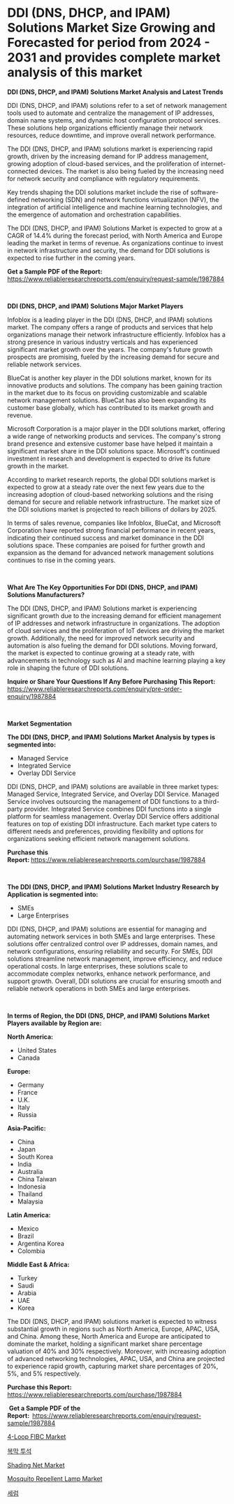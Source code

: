<p><h1>DDI (DNS, DHCP, and IPAM) Solutions Market Size Growing and Forecasted for period from 2024 - 2031 and provides complete market analysis of this market</h1></p><p><strong>DDI (DNS, DHCP, and IPAM) Solutions Market Analysis and Latest Trends</strong></p>
<p><p>DDI (DNS, DHCP, and IPAM) solutions refer to a set of network management tools used to automate and centralize the management of IP addresses, domain name systems, and dynamic host configuration protocol services. These solutions help organizations efficiently manage their network resources, reduce downtime, and improve overall network performance.</p><p>The DDI (DNS, DHCP, and IPAM) solutions market is experiencing rapid growth, driven by the increasing demand for IP address management, growing adoption of cloud-based services, and the proliferation of internet-connected devices. The market is also being fueled by the increasing need for network security and compliance with regulatory requirements.</p><p>Key trends shaping the DDI solutions market include the rise of software-defined networking (SDN) and network functions virtualization (NFV), the integration of artificial intelligence and machine learning technologies, and the emergence of automation and orchestration capabilities.</p><p>The DDI (DNS, DHCP, and IPAM) Solutions Market is expected to grow at a CAGR of 14.4% during the forecast period, with North America and Europe leading the market in terms of revenue. As organizations continue to invest in network infrastructure and security, the demand for DDI solutions is expected to rise further in the coming years.</p></p>
<p><strong>Get a Sample PDF of the Report:&nbsp;</strong> <a href="https://www.reliableresearchreports.com/enquiry/request-sample/1987884">https://www.reliableresearchreports.com/enquiry/request-sample/1987884</a></p>
<p>&nbsp;</p>
<p><strong>DDI (DNS, DHCP, and IPAM) Solutions Major Market Players</strong></p>
<p><p>Infoblox is a leading player in the DDI (DNS, DHCP, and IPAM) solutions market. The company offers a range of products and services that help organizations manage their network infrastructure efficiently. Infoblox has a strong presence in various industry verticals and has experienced significant market growth over the years. The company's future growth prospects are promising, fueled by the increasing demand for secure and reliable network services.</p><p>BlueCat is another key player in the DDI solutions market, known for its innovative products and solutions. The company has been gaining traction in the market due to its focus on providing customizable and scalable network management solutions. BlueCat has also been expanding its customer base globally, which has contributed to its market growth and revenue.</p><p>Microsoft Corporation is a major player in the DDI solutions market, offering a wide range of networking products and services. The company's strong brand presence and extensive customer base have helped it maintain a significant market share in the DDI solutions space. Microsoft's continued investment in research and development is expected to drive its future growth in the market.</p><p>According to market research reports, the global DDI solutions market is expected to grow at a steady rate over the next few years due to the increasing adoption of cloud-based networking solutions and the rising demand for secure and reliable network infrastructure. The market size of the DDI solutions market is projected to reach billions of dollars by 2025.</p><p>In terms of sales revenue, companies like Infoblox, BlueCat, and Microsoft Corporation have reported strong financial performance in recent years, indicating their continued success and market dominance in the DDI solutions space. These companies are poised for further growth and expansion as the demand for advanced network management solutions continues to rise in the coming years.</p></p>
<p>&nbsp;</p>
<p><strong>What Are The Key Opportunities For DDI (DNS, DHCP, and IPAM) Solutions Manufacturers?</strong></p>
<p><p>The DDI (DNS, DHCP, and IPAM) Solutions market is experiencing significant growth due to the increasing demand for efficient management of IP addresses and network infrastructure in organizations. The adoption of cloud services and the proliferation of IoT devices are driving the market growth. Additionally, the need for improved network security and automation is also fueling the demand for DDI solutions. Moving forward, the market is expected to continue growing at a steady rate, with advancements in technology such as AI and machine learning playing a key role in shaping the future of DDI solutions.</p></p>
<p><strong>Inquire or Share Your Questions If Any Before Purchasing This Report:</strong> <a href="https://www.reliableresearchreports.com/enquiry/pre-order-enquiry/1987884">https://www.reliableresearchreports.com/enquiry/pre-order-enquiry/1987884</a></p>
<p>&nbsp;</p>
<p><strong>Market Segmentation</strong></p>
<p><strong>The DDI (DNS, DHCP, and IPAM) Solutions Market Analysis by types is segmented into:</strong></p>
<p><ul><li>Managed Service</li><li>Integrated Service</li><li>Overlay DDI Service</li></ul></p>
<p><p>DDI (DNS, DHCP, and IPAM) solutions are available in three market types: Managed Service, Integrated Service, and Overlay DDI Service. Managed Service involves outsourcing the management of DDI functions to a third-party provider. Integrated Service combines DDI functions into a single platform for seamless management. Overlay DDI Service offers additional features on top of existing DDI infrastructure. Each market type caters to different needs and preferences, providing flexibility and options for organizations seeking efficient network management solutions.</p></p>
<p><strong>Purchase this Report:&nbsp;</strong><a href="https://www.reliableresearchreports.com/purchase/1987884">https://www.reliableresearchreports.com/purchase/1987884</a></p>
<p>&nbsp;</p>
<p><strong>The DDI (DNS, DHCP, and IPAM) Solutions Market Industry Research by Application is segmented into:</strong></p>
<p><ul><li>SMEs</li><li>Large Enterprises</li></ul></p>
<p><p>DDI (DNS, DHCP, and IPAM) solutions are essential for managing and automating network services in both SMEs and large enterprises. These solutions offer centralized control over IP addresses, domain names, and network configurations, ensuring reliability and security. For SMEs, DDI solutions streamline network management, improve efficiency, and reduce operational costs. In large enterprises, these solutions scale to accommodate complex networks, enhance network performance, and support growth. Overall, DDI solutions are crucial for ensuring smooth and reliable network operations in both SMEs and large enterprises.</p></p>
<p>&nbsp;</p>
<p><strong>In terms of Region, the DDI (DNS, DHCP, and IPAM) Solutions Market Players available by Region are:</strong></p>
<p>
    <p> <strong> North America: </strong>
        <ul>
            <li>United States</li>
            <li>Canada</li>
        </ul>
        </p> 
    <p> <strong> Europe: </strong>
        <ul>
            <li>Germany</li>
            <li>France</li>
            <li>U.K.</li>
            <li>Italy</li>
            <li>Russia</li>
        </ul>
        </p> 
    <p> <strong> Asia-Pacific: </strong>
        <ul>
            <li>China</li>
            <li>Japan</li>
            <li>South Korea</li>
            <li>India</li>
            <li>Australia</li>
            <li>China Taiwan</li>
            <li>Indonesia</li>
            <li>Thailand</li>
            <li>Malaysia</li>
        </ul>
        </p> 
    <p> <strong> Latin America: </strong>
        <ul>
            <li>Mexico</li>
            <li>Brazil</li>
            <li>Argentina Korea</li>
            <li>Colombia</li>
        </ul>
        </p> 
    <p> <strong> Middle East & Africa: </strong>
        <ul>
            <li>Turkey</li>
            <li>Saudi</li>
            <li>Arabia</li>
            <li>UAE</li>
            <li>Korea</li>
        </ul>
    </p>
    </p>
<p><p>The DDI (DNS, DHCP, and IPAM) solutions market is expected to witness substantial growth in regions such as North America, Europe, APAC, USA, and China. Among these, North America and Europe are anticipated to dominate the market, holding a significant market share percentage valuation of 40% and 30% respectively. Moreover, with increasing adoption of advanced networking technologies, APAC, USA, and China are projected to experience rapid growth, capturing market share percentages of 20%, 5%, and 5% respectively.</p></p>
<p><strong>Purchase this Report: </strong><a href="https://www.reliableresearchreports.com/purchase/1987884">https://www.reliableresearchreports.com/purchase/1987884</a></p>
<p>&nbsp;<strong>Get a Sample PDF of the Report:&nbsp;&nbsp;</strong><a href="https://www.reliableresearchreports.com/enquiry/request-sample/1987884">https://www.reliableresearchreports.com/enquiry/request-sample/1987884</a></p>
<p><strong></strong></p>
<p><p><a href="https://crocus-run-b5a.notion.site/4-Loop-FIBC-Market-Furnish-Information-about-Market-Size-Market-Share-Market-Dynamics-and-Project-7d14a836400643b4b8fbeb935a4126db">4-Loop FIBC Market</a></p><p><a href="https://medium.com/@fredzurtlauf67806/%EB%B3%B5%EB%A7%89-%ED%88%AC%EC%84%9D-%EC%8B%9C%EC%9E%A5-%EA%B7%9C%EB%AA%A8%EB%8A%94-%EC%84%B8%EA%B3%84-%EC%82%B0%EC%97%85%EC%97%90%EC%84%9C-%EC%B5%9C%EA%B3%A0%EC%9D%98-%EB%A7%88%EC%BC%80%ED%8C%85-%EC%B1%84%EB%84%90%EC%9D%84-%EB%B3%B4%EC%97%AC%EC%A4%8D%EB%8B%88%EB%8B%A4-95a8d1b05000">복막 투석</a></p><p><a href="https://view.publitas.com/reportprime-1/shading-net-market-growth-market-trends-covid-19-impact-and-forecasts-for-period-from-2024-2031/">Shading Net Market</a></p><p><a href="https://view.publitas.com/reportprime-1/mosquito-repellent-lamp-market-size-2024-2031-global-industrial-analysis-key-geographical-regions-market-share-top-key-players-product-types-and-forecast-research-report/">Mosquito Repellent Lamp Market</a></p><p><a href="https://medium.com/@qpfbabw35734906/%EC%84%B8%EB%9F%BC-%EC%8B%9C%EC%9E%A5-%EA%B7%9C%EB%AA%A8%EB%8A%94-%EC%84%B8%EA%B3%84-%EC%82%B0%EC%97%85%EC%97%90%EC%84%9C-%EC%B5%9C%EC%83%81%EC%9D%98-%EB%A7%88%EC%BC%80%ED%8C%85-%EC%B1%84%EB%84%90%EC%9D%84-%EB%B3%B4%EC%97%AC%EC%A4%8D%EB%8B%88%EB%8B%A4-168ed4474900">세럼</a></p></p>